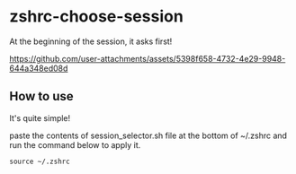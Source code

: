 # zshrc-choose-session
At the beginning of the session, it asks first!




https://github.com/user-attachments/assets/5398f658-4732-4e29-9948-644a348ed08d





## How to use
It's quite simple!

paste the contents of session_selector.sh file at the bottom of ~/.zshrc and run the command below to apply it.
```
source ~/.zshrc
```
